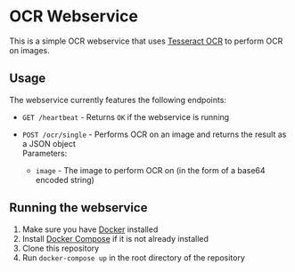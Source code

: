 # OCR Webservice

This is a simple OCR webservice that uses [Tesseract OCR](https://github.com/tesseract-ocr/tesseract) to perform OCR on images.

## Usage

The webservice currently features the following endpoints:

- `GET /heartbeat` - Returns `OK` if the webservice is running

- `POST /ocr/single` - Performs OCR on an image and returns the result as a JSON object\
Parameters:
    - `image` - The image to perform OCR on (in the form of a base64 encoded string)

## Running the webservice

1. Make sure you have [Docker](https://www.docker.com/) installed
2. Install [Docker Compose](https://docs.docker.com/compose/install/) if it is not already installed
3. Clone this repository
4. Run `docker-compose up` in the root directory of the repository
